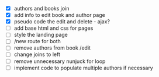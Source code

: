 - [x] authors and books join
- [x] add info to edit book and author page
- [x] pseudo code the edit and delete - ajax?
- [ ] add base html and css for pages
- [ ] style the landing page
- [ ] /new route for both
- [ ] remove authors from book /edit
- [ ] change joins to left
- [ ] remove unnecessary nunjuck for loop
- [ ] implement code to populate multiple authors if necessary
